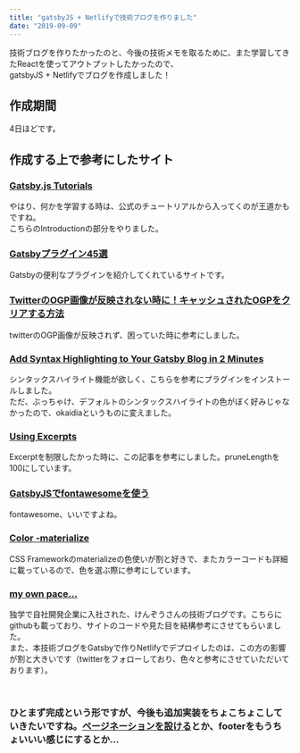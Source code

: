 ```yaml
---
title: "gatsbyJS + Netlifyで技術ブログを作りました"
date: "2019-09-09"
---
```


技術ブログを作りたかったのと、今後の技術メモを取るために、また学習してきたReactを使ってアウトプットしたかったので、<br/>gatsbyJS + Netlifyでブログを作成しました！

## 作成期間

4日ほどです。

## 作成する上で参考にしたサイト

### [Gatsby.js Tutorials](https://www.gatsbyjs.org/tutorial/)

やはり、何かを学習する時は、公式のチュートリアルから入ってくのが王道かもですね。
<br />
こちらのIntroductionの部分をやりました。

### [Gatsbyプラグイン45選](https://takumon.github.io/gatsby-starter-qiita/f18d04ac-9b1a-5ac8-8d43-8aa3d8f746a7/)

Gatsbyの便利なプラグインを紹介してくれているサイトです。

### [TwitterのOGP画像が反映されない時に！キャッシュされたOGPをクリアする方法](https://ichicoro.jp/it_web/twitter/tw_reset_ogp_cache/)

twitterのOGP画像が反映されず、困っていた時に参考にしました。

### [Add Syntax Highlighting to Your Gatsby Blog in 2 Minutes](https://www.garysnotebook.com/20190409_1)

シンタックスハイライト機能が欲しく、こちらを参考にプラグインをインストールしました。<br/>
ただ、ぶっちゃけ、デフォルトのシンタックスハイライトの色がぼく好みじゃなかったので、okaidiaというものに変えました。

### [Using Excerpts](https://using-remark.gatsbyjs.org/excerpts/)
Excerptを制限したかった時に、この記事を参考にしました。pruneLengthを100にしています。

### [GatsbyJSでfontawesomeを使う](https://www.corylog.com/gatsby/gatsby014/)
fontawesome、いいですよね。

### [Color -materialize](https://materializecss.com/color.html)
CSS Frameworkのmaterializeの色使いが割と好きで、またカラーコードも詳細に載っているので、色を選ぶ際に参考にしています。

### [my own pace...](https://myownpace.netlify.com/)
独学で自社開発企業に入社された、けんぞうさんの技術ブログです。こちらにgithubも載っており、サイトのコードや見た目を結構参考にさせてもらいました。
<br />
また、本技術ブログをGatsbyで作りNetlifyでデプロイしたのは、この方の影響が割と大きいです（twitterをフォローしており、色々と参考にさせていただいております）。

<br/>

### ひとまず完成という形ですが、今後も追加実装をちょこちょこしていきたいですね。[ページネーションを設ける](https://www.gatsbyjs.org/docs/adding-pagination/#adding-pagination)とか、footerをもうちょいいい感じにするとか…
